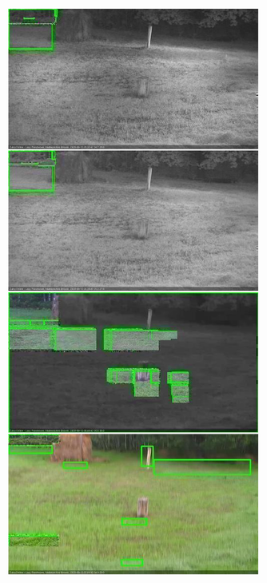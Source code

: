 ![20200913-052548-053553](in2/20200913/20200913-052548-053553_0_.jpg)
![20200913-053600-054604](in2/20200913/20200913-053600-054604_0_.jpg)
![20200913-054611-055614](in2/20200913/20200913-054611-055614_0_.jpg)
![20200913-065713-070714](in2/20200913/20200913-065713-070714_0_.jpg)
